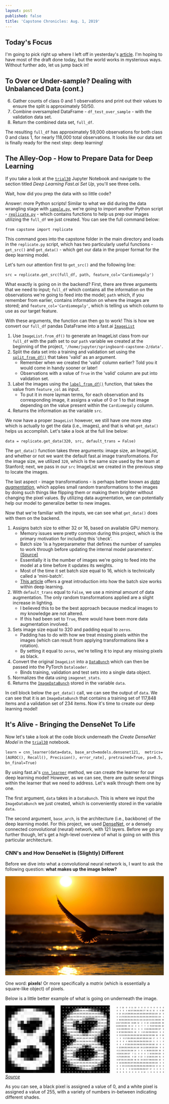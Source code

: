 ```yaml
---
layout: post
published: false
title: 'Capstone Chronicles: Aug. 1, 2019'
---
```

## Today's Focus

I'm going to pick right up where I left off in yesterday's [article](https://jearny58.github.io/2019-07-31-capstone-chronicles-july-31-2019/). I'm hoping to have most of the draft done today, but the world works in mysterious ways. Without further ado, let us jump back in!

## To Over or Under-sample? Dealing with Unbalanced Data (cont.)

6. Gather counts of class 0 and 1 observations and print out their values to ensure the split is approximately 50/50. 
7. Combine oversampled DataFrame - `df_test_over_sample` - with the validation data set. 
8. Return the combined data set, `full_df`. 

The resulting `full_df` has approximately 59,000 observations for both class 0 and class 1, for nearly 118,000 total observations. It looks like our data set is finally ready for the next step: deep learning! 

## The Alley-Oop - How to Prepare Data for Deep Learning

If you take a look at the [`trial30`](https://github.com/Jearny58/Springboard-DS-Portfolio/blob/master/capstone_2/trial30.ipynb) Jupyter Notebook and navigate to the section titled _Deep Learning Fast.ai Set Up_, you'll see three cells. 

Wait, how did you prep the data with so little code? 

Answer: more Python scripts! Similar to what we did during the data wrangling stage with [`sample.py`](https://github.com/Jearny58/Springboard-DS-Portfolio/blob/master/capstone_2/capstone/sample.py), we're going to import another Python script - [`replicate.py`](https://github.com/Jearny58/Springboard-DS-Portfolio/blob/master/capstone_2/capstone/replicate.py) - which contains functions to help us prep our images utilizing the `full_df` we just created. You can see the full command below:

`from capstone import replicate`

This command goes into the capstone folder in the main directory and loads in the `replicate.py` script, which has two particularly useful functions - `get_src()` and `get_data()` - which get our data in the proper format for the deep learning model. 

Let's turn our attention first to `get_src()` and the following line: 

`src = replicate.get_src(full_df, path, feature_col='Cardiomegaly')`

What exactly is going on in the backend? First, there are three arguments that we need to input; `full_df` which contains all the information on the observations we're going to feed into the model; `path` which, if you remember from earlier, contains information on where the images are stored; and `feature_col='Cardiomegaly'`, which is telling us which column to use as our target feature. 

With these arguments, the function can then go to work! This is how we convert our `full_df` pandas DataFrame into a fast.ai [`ImageList`](https://docs.fast.ai/vision.data.html#ImageList)

1. Use `ImageList.from_df()` to generate an ImageList class from our `full_df` with the path set to our `path` variable we created at the beginning of the project, `'/home/jupyter/springboard-capstone-2/data'`.
2. Split the data set into a training and validation set using the [`split_from_df()`](https://docs.fast.ai/data_block.html#ItemList.split_from_df) that takes 'valid' as an argument. 
    - Remember when we created the 'valid' column earlier? Told you it would come in handy sooner or later! 
    - Observations with a value of `True` in the 'valid' column are put into validation set. 
3. Label the images using the [`label_from_df()`](https://docs.fast.ai/data_block.html#ItemList.label_from_df) function, that takes the value from `feature_col` as input. 
    - To put it in more layman terms, for each observation and its corresponding image, it assigns a value of 0 or 1 to that image depending on the value present within the `Cardiomegaly` column. 
4. Returns the information as the variable `src`. 

We now have a proper `ImageList` however, we still have one more step which is actually to get the data (i.e., images), and that is what `get_data()` helps us accomplish. Let's take a look at the full line below:

`data = replicate.get_data(320, src, default_trans = False)`

The `get_data()` function takes three arguments: image size, an ImageList, and whether or not we want the default fast.ai image transformations. For the image size, we utilized `320`, which is the same size used by the team at Stanford; next, we pass in our `src` ImageList we created in the previous step to locate the images.

The last aspect - image transformations - is perhaps better known as [_data augmentation_](https://docs.fast.ai/vision.transform.html#Data-augmentation), which applies small random transformations to the images by doing such things like flipping them or making them brighter without changing the pixel values. By utilizing data augmentation, we can potentially help our model to generalize better to new images. 

Now that we're familiar with the inputs, we can see what `get_data()` does with them on the backend. 

1. Assigns batch size to either 32 or 16, based on available GPU memory.
    - Memory issues were pretty common during this project, which is the primary motivation for including this 'check'. 
    - Batch size 'is a hyperparameter that defines the number of samples to work through before updating the internal model parameters'. [(Source)](https://machinelearningmastery.com/difference-between-a-batch-and-an-epoch/)
    - Essentially it is the number of images we're going to feed into the model at a time before it updates its weights. 
    - Most of the time it set batch size equal to 16, which is technically called a 'mini-batch'.
    - [This article](https://machinelearningmastery.com/gentle-introduction-mini-batch-gradient-descent-configure-batch-size/) offers a great introduction into how the batch size works within deep learning. 
2. With `default_trans` equal to `False`, we use a minimal amount of data augmentation. The only random transformations applied are a slight increase in lighting. 
    - I believed this to be the best approach because medical images to my knowledge are not altered. 
    - If this had been set to `True`, there would have been more data augmentation involved. 
3. Sets image size equal to 320 and padding equal to `zeros`. 
    - Padding has to do with how we treat missing pixels within the images (which can result from applying transformations like a rotation). 
    - By setting it equal to `zeros`, we're telling it to input any missing pixels as black. 
4. Convert the original `ImageList` into a [`DataBunch`](https://docs.fast.ai/basic_data.html#DataBunch) which can then be passed into the PyTorch `Dataloader`.
    - Binds training, validation and test sets into a single data object. 
5. Normalizes the data using `imagenet_stats`. 
6. Returns the [`ImageDataBunch`](https://docs.fast.ai/vision.data.html#Computer-vision-data) stored in the variable `data`.

In cell block below the `get_data()` call, we can see the output of `data`. We can see that it is an `ImageDataBunch` that contains a training set of 117,848 items and a validation set of 234 items. Now it's time to create our deep learning model! 

## It's Alive - Bringing the DenseNet To Life

Now let's take a look at the code block underneath the _Create DenseNet Model_ in the [`trial30`](https://github.com/Jearny58/Springboard-DS-Portfolio/blob/master/capstone_2/trial30.ipynb) notebook. 

`learn = cnn_learner(data=data, base_arch=models.densenet121, 
                    metrics=[AUROC(), Recall(), Precision(), error_rate],
                    pretrained=True, ps=0.5, bn_final=True)`

By using fast.ai's [`cnn_learner`](https://docs.fast.ai/vision.learner.html#cnn_learner) method, we can create the learner for our deep learning model! However, as we can see, there are quite several things within the learner that we need to address. Let's walk through them one by one. 

The first argument, `data` takes in a `DataBunch`. This is where we input the `ImageDataBunch` we just created, which is conveniently stored in the variable `data`. 

The second argument, `base_arch`, is the architecture (i.e., backbone) of the deep learning model. For this project, we used [DenseNet](https://arxiv.org/abs/1608.06993), or a densely connected convolutional (neural) network, with 121 layers. Before we go any further though, let's get a high-level overview of what is going on with this particular architecture.

### CNN's and How DenseNet is (Slightly) Different

Before we dive into what a convolutional neural network is, I want to ask the following question: __what makes up the image below?__

![](/img/eagle_dl.jpeg)

One word: __pixels__! Or more specifically a _matrix_ (which is essentially a square-like object) of pixels. 

Below is a little better example of what is going on underneath the image. 

![](/img/matrix_pixel_values.png)
[_Source_](https://link.springer.com/article/10.1007/s13244-018-0639-9)

As you can see, a black pixel is assigned a value of 0, and a white pixel is assigned a value of 255, with a variety of numbers in-between indicating different shades.

